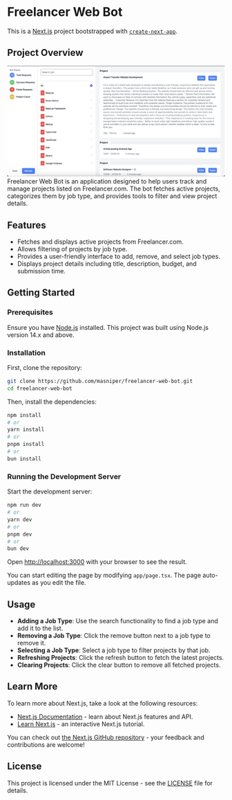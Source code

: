 
# Freelancer Web Bot

This is a [Next.js](https://nextjs.org/) project bootstrapped with [`create-next-app`](https://github.com/vercel/next.js/tree/canary/packages/create-next-app).

## Project Overview
![Image Description](https://github.com/Masniper/freelancer-web-bot/blob/main/Freelancer-web-bot.png?raw=true)
Freelancer Web Bot is an application designed to help users track and manage projects listed on Freelancer.com. The bot fetches active projects, categorizes them by job type, and provides tools to filter and view project details.

## Features

- Fetches and displays active projects from Freelancer.com.
- Allows filtering of projects by job type.
- Provides a user-friendly interface to add, remove, and select job types.
- Displays project details including title, description, budget, and submission time.

## Getting Started

### Prerequisites

Ensure you have [Node.js](https://nodejs.org/) installed. This project was built using Node.js version 14.x and above.

### Installation

First, clone the repository:

```bash
git clone https://github.com/masniper/freelancer-web-bot.git
cd freelancer-web-bot
```

Then, install the dependencies:

```bash
npm install
# or
yarn install
# or
pnpm install
# or
bun install
```

### Running the Development Server

Start the development server:

```bash
npm run dev
# or
yarn dev
# or
pnpm dev
# or
bun dev
```

Open [http://localhost:3000](http://localhost:3000) with your browser to see the result.

You can start editing the page by modifying `app/page.tsx`. The page auto-updates as you edit the file.

## Usage

- **Adding a Job Type**: Use the search functionality to find a job type and add it to the list.
- **Removing a Job Type**: Click the remove button next to a job type to remove it.
- **Selecting a Job Type**: Select a job type to filter projects by that job.
- **Refreshing Projects**: Click the refresh button to fetch the latest projects.
- **Clearing Projects**: Click the clear button to remove all fetched projects.

## Learn More

To learn more about Next.js, take a look at the following resources:

- [Next.js Documentation](https://nextjs.org/docs) - learn about Next.js features and API.
- [Learn Next.js](https://nextjs.org/learn) - an interactive Next.js tutorial.

You can check out [the Next.js GitHub repository](https://github.com/vercel/next.js/) - your feedback and contributions are welcome!

## License

This project is licensed under the MIT License - see the [LICENSE](LICENSE) file for details.

